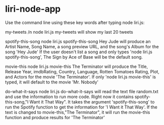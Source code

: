 # liri-node-app

Use the command line using these key words after typing node liri.js:

my-tweets /n
node liri.js my-tweets will show my last 20 tweets

spotify-this-song
node liri.js spotify-this-song Hey Jude will produce an Artist Name, Song Name, a song preview URL, and the song's Album for the song 'Hey Jude'
If the user doesn't list a song and only types 'node liri.js spotify-this-song', The Sign by Ace of Base will be the default song.

movie-this
node liri.js movie-this The Terminator will produce the Title, Release Year, imdbRating, Country, Language, Rotten Tomatoes Rating, Plot, and Actors for the movie 'The Terminator'.  If only 'node liri.js movie-this' is typed, it will default to the movie 'Mr. Nobody'

do-what-it-says
node liri.js do-what-it-says will read the text file random.txt and use the information to run more code.  Right now it contains spotify-this-song,"I Want it That Way".  It takes the argument 'spotify-this-song' to run the Spotify function to get the information for 'I Want it That Way'.  If the text is changed to movie-this,"The Terminator", it will run the movie-this function and produce results for 'The Terminator'
